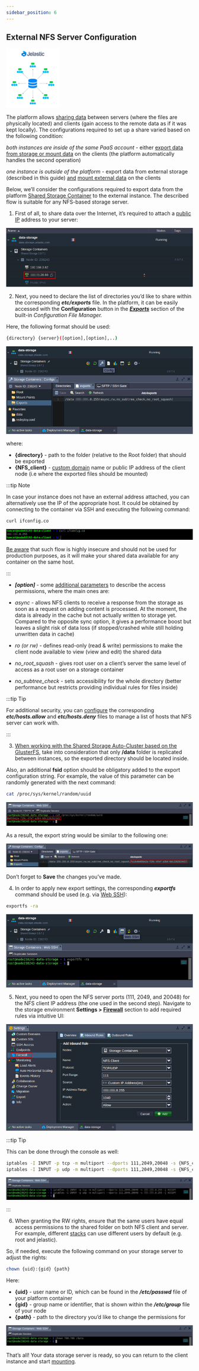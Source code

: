 ```yaml
---
sidebar_position: 6
---
```


## External NFS Server Configuration

<div style={{
    display: 'grid',
    gridTemplateColumns: '0.15fr 1fr'
}}>
<div>

![Locale Dropdown](./img/ExternalNFSServerConfiguration/01-external-storage-server.png)

</div>

<div>

The platform allows [sharing data](/docs/Data%20Storage%20Container/Data%20Storage%20Overview) between servers (where the files are physically located) and clients (gain access to the remote data as if it was kept locally). The configurations required to set up a share varied based on the following condition:

_both instances are inside of the same PaaS account_ - either [export data](/docs/Data%20Storage%20Container/Data%20Sharing/Exporting%20Data%20for%20Sharing)[ from storage or mount data](/docs/Data%20Storage%20Container/Data%20Sharing/Mount%20Points) on the clients (the platform automatically handles the second operation)

</div>

</div>

_one instance is outside of the platform_ - export data from external storage (described in this guide) <u>and</u> [mount external data](/docs/Data%20Storage%20Container/Data%20Sharing/Mount%20Points) on the clients

Below, we’ll consider the configurations required to export data from the platform [Shared Storage Container](/docs/Data%20Storage%20Container/Data%20Storage%20Overview) to the external instance. The described flow is suitable for any NFS-based storage server.

1. First of all, to share data over the Internet, it’s required to attach a [public IP](/docs/ApplicationSetting/External%20Access%20To%20Applications/Public%20IP) address to your server:

<div style={{
    display:'flex',
    justifyContent: 'center',
    margin: '0 0 1rem 0'
}}>

![Locale Dropdown](./img/ExternalNFSServerConfiguration/02-shared-storage-with-public-ip.png)

</div>

2. Next, you need to declare the list of directories you’d like to share within the corresponding **_etc/exports_** file. In the platform, it can be easily accessed with the **Configuration** button in the **_[Exports](/docs/Data%20Storage%20Container/Data%20Sharing/Exporting%20Data%20for%20Sharing)_** section of the built-in _Configuration File Manager._

Here, the following format should be used:

```bash
{directory} {server}([option],[option],..)
```

<div style={{
    display:'flex',
    justifyContent: 'center',
    margin: '0 0 1rem 0'
}}>

![Locale Dropdown](./img/ExternalNFSServerConfiguration/03-exports-configuration-file.png)

</div>

where:

- **{directory}** - path to the folder (relative to the Root folder) that should be exported
- **{NFS_client}** - [custom domain](/docs/ApplicationSetting/Domain%20Name%20Management/Custom%20Domain%20Name) name or public IP address of the client node (i.e where the exported files should be mounted)

:::tip Note

In case your instance does not have an external address attached, you can alternatively use the IP of the appropriate host. It could be obtained by connecting to the container via SSH and executing the following command:

```bash
curl ifconfig.co
```

<div style={{
    display:'flex',
    justifyContent: 'center',
    margin: '0 0 1rem 0'
}}>

![Locale Dropdown](./img/ExternalNFSServerConfiguration/04-storage-host-ip.png)

</div>

<u>Be aware</u> that such flow is highly insecure and should not be used for production purposes, as it will make your shared data available for any container on the same host.

:::

- **_[option]_** - some [additional parameters](https://linux.die.net/man/5/exports) to describe the access permissions, where the main ones are:

- _async_ - allows NFS clients to receive a response from the storage as soon as a request on adding content is processed. At the moment, the data is already in the cache but not actually written to storage yet. Compared to the opposite sync option, it gives a performance boost but leaves a slight risk of data loss (if stopped/crashed while still holding unwritten data in cache)
- _ro (or rw)_ - defines read-only (read & write) permissions to make the client node available to view (view and edit) the shared data
- _no_root_squash_ - gives root user on a client’s server the same level of access as a root user on a storage container
- _no_subtree_check_ - sets accessibility for the whole directory (better performance but restricts providing individual rules for files inside)

:::tip Tip

For additional security, you can [configure](https://nfs.sourceforge.net/nfs-howto/ar01s03.html#hosts_allow_hosts_deny) the corresponding **_etc/hosts.allow_** and **_etc/hosts.deny_** files to manage a list of hosts that NFS server can work with.

:::

3. <u>When working with the <a href="/docs/Data%20Storage%20Container/Shared%20Storage%20Container#shared-storage-auto-cluster">Shared Storage Auto-Cluster</a> based on the GlusterFS</u>, take into consideration that only <b>/data</b> folder is replicated between instances, so the exported directory should be located inside.

Also, an additional **fsid** option should be obligatory added to the export configuration string. For example, the value of this parameter can be randomly generated with the next command:

```bash
cat /proc/sys/kernel/random/uuid
```

<div style={{
    display:'flex',
    justifyContent: 'center',
    margin: '0 0 1rem 0'
}}>

![Locale Dropdown](./img/ExternalNFSServerConfiguration/05-generate-random-fsid.png)

</div>

As a result, the export string would be similar to the following one:

<div style={{
    display:'flex',
    justifyContent: 'center',
    margin: '0 0 1rem 0'
}}>

![Locale Dropdown](./img/ExternalNFSServerConfiguration/06-export-configs-for-glusterfs-storage.png)

</div>

Don’t forget to **Save** the changes you’ve made.

4. In order to apply new export settings, the corresponding **_exportfs_** command should be used (e.g. via [Web SSH](/docs/Deployment%20Tools/SSH/SSH%20Access/Web%20SSH)):

```bash
exportfs -ra
```

<div style={{
    display:'flex',
    justifyContent: 'center',
    margin: '0 0 1rem 0'
}}>

![Locale Dropdown](./img/ExternalNFSServerConfiguration/07-apply-new-export-settings.png)

</div>

5. Next, you need to open the NFS server ports (111, 2049, and 20048) for the NFS client IP address (the one used in the second step). Navigate to the storage environment **Settings > [Firewall](/docs/ApplicationSetting/External%20Access%20To%20Applications/Container%20Firewall)** section to add required rules via intuitive UI:

<div style={{
    display:'flex',
    justifyContent: 'center',
    margin: '0 0 1rem 0'
}}>

![Locale Dropdown](./img/ExternalNFSServerConfiguration/08-configure-firewall-rules-via-ui.png)

</div>

:::tip Tip

This can be done through the console as well:

```bash
iptables -I INPUT -p tcp -m multiport --dports 111,2049,20048 -s {NFS_client} -j ACCEPT
iptables -I INPUT -p udp -m multiport --dports 111,2049,20048 -s {NFS_client} -j ACCEPT
```

<div style={{
    display:'flex',
    justifyContent: 'center',
    margin: '0 0 1rem 0'
}}>

![Locale Dropdown](./img/ExternalNFSServerConfiguration/09-configure-iptables-rules-via-ssh.png)

</div>

:::

6. When granting the RW rights, ensure that the same users have equal access permissions to the shared folder on both NFS client and server. For example, different [stacks](/docs/QuickStart/Software%20Stack%20Versions) can use different users by default (e.g. root and jelastic).

So, if needed, execute the following command on your storage server to adjust the rights:

```bash
chown {uid}:{gid} {path}
```

Here:

- **{uid}** - user name or ID, which can be found in the **_/etc/passwd_** file of your platform container
- **{gid}** - group name or identifier, that is shown within the **_/etc/group_** file of your node
- **{path}** - path to the directory you’d like to change the permissions for

<div style={{
    display:'flex',
    justifyContent: 'center',
    margin: '0 0 1rem 0'
}}>

![Locale Dropdown](./img/ExternalNFSServerConfiguration/10-change-folder-access-rights.png)

</div>

That’s all! Your data storage server is ready, so you can return to the client instance and start [mounting](/docs/Data%20Storage%20Container/Data%20Sharing/Mount%20Points).
